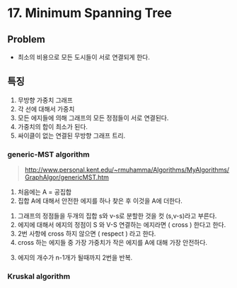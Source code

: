 # 17. Minimum Spanning Tree

## Problem    
* 최소의 비용으로 모든 도시들이 서로 연결되게 한다.  

## 특징   
1. 무방향 가중치 그래프  
2. 각 선에 대해서 가중치  
3. 모든 에지들에 의해 그래프의 모든 정점들이 서로 연결된다.  
4. 가중치의 합이 최소가 된다.  
5. 싸이클이 없는 연결된 무방향 그래프 트리.  


### generic-MST algorithm  
> http://www.personal.kent.edu/~rmuhamma/Algorithms/MyAlgorithms/GraphAlgor/genericMST.htm  

1. 처음에는  A = 공집합  
2. 집합 A에 대해서 안전한 에지를 하나 찾은 후 이것을 A에 더한다.  
  1) 그래프의 정점들을 두개의 집합 s와 v-s로 분할한 것을 컷 (s,v-s)라고 부른다.  
  2) 에지에 대해서 에지의 정점이 S 와  V-S 연결하는 에지라면 ( cross ) 한다고 한다.  
  3) 2번 사항에 cross 하지 않으면 ( respect ) 라고 한다.   
  4) cross 하는 에지들 중 가장 가중치가 작은 에지를 A에 대해 가장 안전하다.  
3. 에지의 개수가 n-1개가 될때까지 2번을 반복.  

### Kruskal algorithm  


